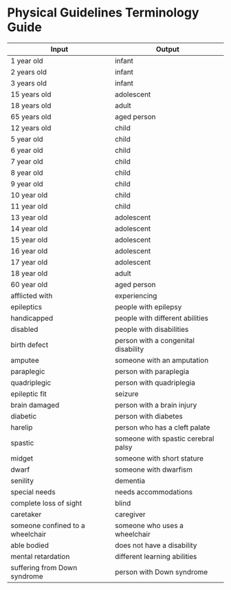 # Physical Guidelines Terminology Guide

| Input                         | Output                                                    |
|-------------------------------|-----------------------------------------------------------|
| 1 year old                    | infant                                                    |
| 2 years old                   | infant                                                    |
| 3 years old                   | infant                                                    |
| 15 years old                  | adolescent                                                |
| 18 years old                  | adult                                                     |
| 65 years old                  | aged person                                               |
| 12 years old                  | child                                                     |
| 5 year old                    | child                                                     |
| 6 year old                    | child                                                     |
| 7 year old                    | child                                                     |
| 8 year old                    | child                                                     |
| 9 year old                    | child                                                     |
| 10 year old                   | child                                                     |
| 11 year old                   | child                                                     |
| 13 year old                   | adolescent                                                |
| 14 year old                   | adolescent                                                |
| 15 year old                   | adolescent                                                |
| 16 year old                   | adolescent                                                |
| 17 year old                   | adolescent                                                |
| 18 year old                   | adult                                                     |
| 60 year old                   | aged person                                               |
| afflicted with                | experiencing                                              |
| epileptics                    | people with epilepsy                                      |
| handicapped                   | people with different abilities                           |
| disabled                      | people with disabilities                                  |
| birth defect                  | person with a congenital disability                       |
| amputee                       | someone with an amputation                                |
| paraplegic                    | person with paraplegia                                    |
| quadriplegic                  | person with quadriplegia                                  |
| epileptic fit                 | seizure                                                   |
| brain damaged                 | person with a brain injury                                |
| diabetic                      | person with diabetes                                      |
| harelip                       | person who has a cleft palate                             |
| spastic                       | someone with spastic cerebral palsy                       |
| midget                        | someone with short stature                                |
| dwarf                         | someone with dwarfism                                     |
| senility                      | dementia                                                  |
| special needs                 | needs accommodations                                      |
| complete loss of sight        | blind                                                     |
| caretaker                     | caregiver                                                 |
| someone confined to a wheelchair | someone who uses a wheelchair                       |
| able bodied                   | does not have a disability                                |
| mental retardation            | different learning abilities                              |
| suffering from Down syndrome  | person with Down syndrome                                 |
